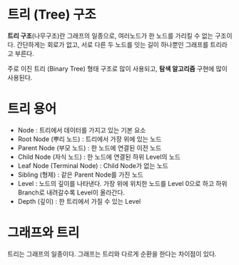 # 트리 (Tree) 구조

**트리 구조**(나무구조)란 그래프의 일종으로, 여러노드가 한 노드를 가리킬 수 없는 구조이다. 간단하게는 회로가 없고, 서로 다른 두 노드를 잇는 길이 하나뿐인 그래프를 트리라고 부른다.

주로 이진 트리 (Binary Tree) 형태 구조로 많이 사용되고, **탐색 알고리즘** 구현에 많이 사용된다.

# 트리 용어

- Node : 트리에서 데이터를 가지고 있는 기본 요소
- Root Node (뿌리 노드) :  트리에서 가장 위에 있는 노드
- Parent Node (부모 노드) : 한 노드에 연결된 이전 노드
- Child Node (자식 노드)  : 한 노드에 연결된 하위 Level의 노드
- Leaf Node (Terminal Node)  : Child Node가 없는 노드
- Sibling (형제) : 같은 Parent Node를 가진 노드
- Level : 노드의 깊이를 나타낸다. 가장 위에 위치한 노드를 Level 0으로 하고 하위 Branch로 내려갈수록 Level이 올라간다.
- Depth (깊이) : 한 트리에서 가질 수 있는 Level


# 그래프와 트리

트리는 그래프의 일종이다. 그래프는 트리와 다르게 순환을 한다는 차이점이 있다.